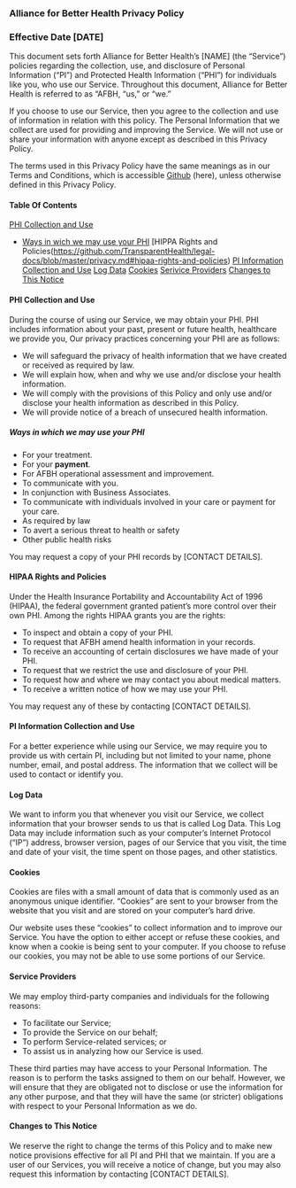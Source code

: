 ### **Alliance for Better Health Privacy Policy**

### **Effective Date [DATE]**

This document sets forth Alliance for Better Health’s [NAME] (the “Service”) policies regarding the collection, use, and disclosure of Personal Information (“PI”) and Protected Health Information (“PHI”) for individuals like you, who use our Service. Throughout this document, Alliance for Better Health is referred to as “AFBH, “us,” or “we.”

If you choose to use our Service, then you agree to the collection and use of information in relation with this policy. The Personal Information that we collect are used for providing and improving the Service. We will not use or share your information with anyone except as described in this Privacy Policy.

The terms used in this Privacy Policy have the same meanings as in our Terms and Conditions, which is accessible [Github](hhtp://github.com) (here), unless otherwise defined in this Privacy Policy.

#### **Table Of Contents**

[PHI Collection and Use](https://github.com/TransparentHealth/legal-docs/blob/master/privacy.md#phi-collection-and-use)
* [Ways in wich we may use your PHI](https://github.com/TransparentHealth/legal-docs/blob/master/privacy.md#ways-in-which-we-may-use-your-phi)
[HIPPA Rights and Policies(https://github.com/TransparentHealth/legal-docs/blob/master/privacy.md#hipaa-rights-and-policies)
[PI Information Collection and Use]()
[Log Data]()
[Cookies]()
[Serivice Providers]()
[Changes to This Notice]()


#### **PHI Collection and Use**
During the course of using our Service, we may obtain your PHI. PHI includes information about your past, present or future health, healthcare we provide you, Our privacy practices concerning your PHI are as follows:
* We will safeguard the privacy of health information that we have created or received as required by law.
* We will explain how, when and why we use and/or disclose your health information.
* We will comply with the provisions of this Policy and only use and/or disclose your health information as described in         this Policy.
* We will provide notice of a breach of unsecured health information.

##### Ways in which we may use your PHI

* For your treatment. 
* For your **payment**.
* For AFBH operational assessment and improvement. 
* To communicate with you. 
* In conjunction with Business Associates.  
* To communicate with individuals involved in your care or payment for your care. 
* As required by law 
* To avert a serious threat to health or safety 
* Other public health risks 

You may request a copy of your PHI records by [CONTACT DETAILS].

#### **HIPAA Rights and Policies**
Under the Health Insurance Portability and Accountability Act of 1996 (HIPAA), the federal government granted patient’s more control over their own PHI. Among the rights HIPAA grants you are the rights:
* To inspect and obtain a copy of your PHI.
* To request that AFBH amend health information in your records.
* To receive an accounting of certain disclosures we have made of your PHI.
* To request that we restrict the use and disclosure of your PHI.
* To request how and where we may contact you about medical matters.
* To receive a written notice of how we may use your PHI.

You may request any of these by contacting [CONTACT DETAILS].

#### **PI Information Collection and Use**
For a better experience while using our Service, we may require you to provide us with certain PI, including but not limited to your name, phone number, email, and postal address. The information that we collect will be used to contact or identify you.

#### **Log Data**
We want to inform you that whenever you visit our Service, we collect information that your browser sends to us that is called Log Data. This Log Data may include information such as your computer’s Internet Protocol (“IP”) address, browser version, pages of our Service that you visit, the time and date of your visit, the time spent on those pages, and other statistics.

#### **Cookies**
Cookies are files with a small amount of data that is commonly used as an anonymous unique identifier. “Cookies” are sent to your browser from the website that you visit and are stored on your computer’s hard drive.

Our website uses these “cookies” to collect information and to improve our Service. You have the option to either accept or refuse these cookies, and know when a cookie is being sent to your computer. If you choose to refuse our cookies, you may not be able to use some portions of our Service.

#### **Service Providers**
We may employ third-party companies and individuals for the following reasons:
* To facilitate our Service;
* To provide the Service on our behalf;
* To perform Service-related services; or
* To assist us in analyzing how our Service is used.

These third parties may have access to your Personal Information. The reason is to perform the tasks assigned to them on our behalf. However, we will ensure that they are obligated not to disclose or use the information for any other purpose, and that they will have the same (or stricter) obligations with respect to your Personal Information as we do.

#### **Changes to This Notice**
We reserve the right to change the terms of this Policy and to make new notice provisions effective for all PI and PHI that we maintain. If you are a user of our Services, you will receive a notice of change, but you may also request this information by contacting [CONTACT DETAILS].

